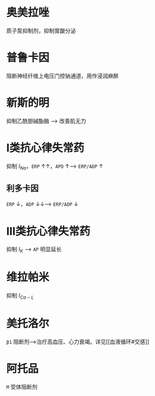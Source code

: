 # 奥美拉唑

质子泵抑制剂，抑制胃酸分泌

# 普鲁卡因

阻断神经纤维上电压门控钠通道，用作浸润麻醉

# 新斯的明

抑制乙酰胆碱酯酶 --> 改善肌无力

# Ⅰ类抗心律失常药

抑制 $I_{Na}$，`ERP` ↑↑，`APD` ↑--> `ERP/ADP` ↑

## 利多卡因

`ERP` ↓，`ADP` ↓↓--> `ERP/ADP` ↓

# Ⅲ类抗心律失常药


抑制 $I_{K}$ --> `AP` 明显延长

# 维拉帕米

抑制 $I_{Ca-L}$
# 美托洛尔
`β1` 阻断剂-->治疗高血压、心力衰竭。详见[[血液循环#交感]]
# 阿托品
`M` 受体阻断剂